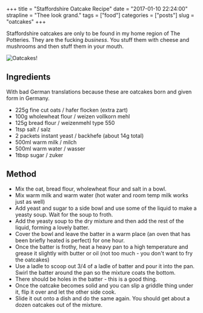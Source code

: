 +++
title = "Staffordshire Oatcake Recipe"
date = "2017-01-10 22:24:00"
strapline = "Thee look grand."
tags = ["food"]
categories = ["posts"]
slug = "oatcakes"
+++

Staffordshire oatcakes are only to be found in my home region of The Potteries. They are the fucking _business_. You stuff them with cheese and mushrooms and then stuff them in your mouth.

![Oatcakes!](https://pbs.twimg.com/media/C117DXRW8AA-cbr.jpg)

## Ingredients

With bad German translations because these are oatcakes born and given form in Germany.

* 225g fine cut oats / hafer flocken (extra zart)
* 100g wholewheat flour / weizen vollkorn mehl
* 125g bread flour / weizenmehl type 550
* 1tsp salt / salz
* 2 packets instant yeast / backhefe (about 14g total)
* 500ml warm milk / milch
* 500ml warm water / wasser
* 1tbsp sugar / zuker

## Method

* Mix the oat, bread flour, wholewheat flour and salt in a bowl.
* Mix warm milk and warm water (hot water and room temp milk works just as well)
* Add yeast and sugar to a side bowl and use some of the liquid to make a yeasty soup. Wait for the soup to froth.
* Add the yeasty soup to the dry mixture and then add the rest of the liquid, forming a lovely batter.
* Cover the bowl and leave the batter in a warm place (an oven that has been briefly heated is perfect) for one hour.
* Once the batter is frothy, heat a heavy pan to a high temperature and grease it slightly with butter or oil (not too much - you don't want to fry the oatcakes)
* Use a ladle to scoop out 3/4 of a ladle of batter and pour it into the pan. Swirl the batter around the pan so the mixture coats the bottom.
* There should be holes in the batter - this is a good thing.
* Once the oatcake becomes solid and you can slip a griddle thing under it, flip it over and let the other side cook.
* Slide it out onto a dish and do the same again. You should get about a dozen oatcakes out of the mixture.
